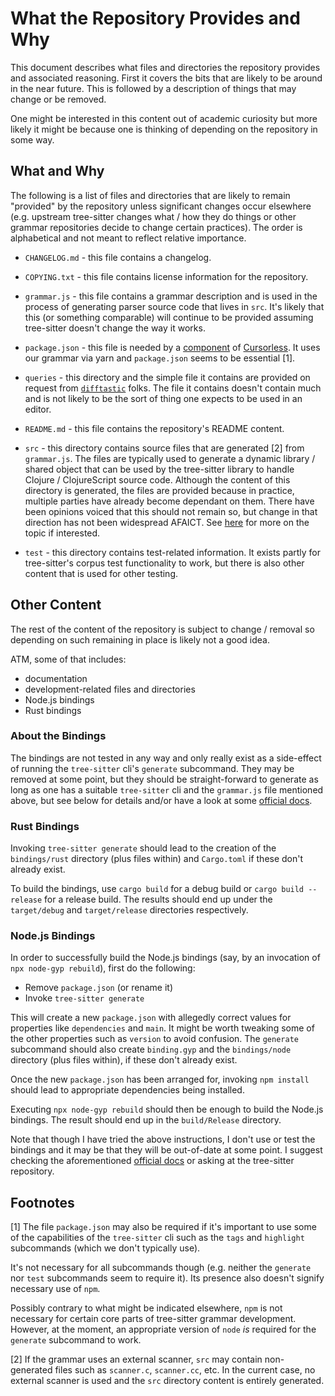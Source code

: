 # What the Repository Provides and Why

This document describes what files and directories the repository
provides and associated reasoning.  First it covers the bits that are
likely to be around in the near future.  This is followed by a
description of things that may change or be removed.

One might be interested in this content out of academic curiosity but
more likely it might be because one is thinking of depending on the
repository in some way.

## What and Why

The following is a list of files and directories that are likely to
remain "provided" by the repository unless significant changes occur
elsewhere (e.g. upstream tree-sitter changes what / how they do things
or other grammar repositories decide to change certain practices).
The order is alphabetical and not meant to reflect relative
importance.

* `CHANGELOG.md` - this file contains a changelog.

* `COPYING.txt` - this file contains license information for the
  repository.

* `grammar.js` - this file contains a grammar description and is used
  in the process of generating parser source code that lives in `src`.
  It's likely that this (or something comparable) will continue to be
  provided assuming tree-sitter doesn't change the way it works.

* `package.json` - this file is needed by a
  [component](https://github.com/cursorless-dev/vscode-parse-tree/) of
  [Cursorless](https://www.cursorless.org/).  It uses our grammar via
  yarn and `package.json` seems to be essential [1].

* `queries` - this directory and the simple file it contains are
  provided on request from
  [`difftastic`](https://github.com/Wilfred/difftastic) folks.  The
  file it contains doesn't contain much and is not likely to be the
  sort of thing one expects to be used in an editor.

* `README.md` - this file contains the repository's README content.

* `src` - this directory contains source files that are generated [2]
  from `grammar.js`.  The files are typically used to generate a
  dynamic library / shared object that can be used by the tree-sitter
  library to handle Clojure / ClojureScript source code.  Although the
  content of this directory is generated, the files are provided
  because in practice, multiple parties have already become dependant
  on them.  There have been opinions voiced that this should not
  remain so, but change in that direction has not been widespread
  AFAICT.  See
  [here](https://github.com/sogaiu/ts-questions/blob/master/questions/should-parser-source-be-committed/README.md)
  for more on the topic if interested.

* `test` - this directory contains test-related information.  It
  exists partly for tree-sitter's corpus test functionality to work,
  but there is also other content that is used for other testing.

## Other Content

The rest of the content of the repository is subject to change /
removal so depending on such remaining in place is likely not a good
idea.

ATM, some of that includes:

* documentation
* development-related files and directories
* Node.js bindings
* Rust bindings

### About the Bindings

The bindings are not tested in any way and only really exist as a
side-effect of running the `tree-sitter` cli's `generate` subcommand.
They may be removed at some point, but they should be straight-forward
to generate as long as one has a suitable `tree-sitter` cli and the
`grammar.js` file mentioned above, but see below for details and/or
have a look at some [official
docs](https://github.com/tree-sitter/tree-sitter/blob/master/docs/section-3-creating-parsers.md#command-generate).

### Rust Bindings

Invoking `tree-sitter generate` should lead to the creation of the
`bindings/rust` directory (plus files within) and `Cargo.toml` if
these don't already exist.

To build the bindings, use `cargo build` for a debug build or `cargo
build --release` for a release build.  The results should end up under
the `target/debug` and `target/release` directories respectively.

### Node.js Bindings

In order to successfully build the Node.js bindings (say, by an
invocation of `npx node-gyp rebuild`), first do the following:

* Remove `package.json` (or rename it)
* Invoke `tree-sitter generate`

This will create a new `package.json` with allegedly correct values
for properties like `dependencies` and `main`.  It might be worth
tweaking some of the other properties such as `version` to avoid
confusion.  The `generate` subcommand should also create `binding.gyp`
and the `bindings/node` directory (plus files within), if these don't
already exist.

Once the new `package.json` has been arranged for, invoking `npm
install` should lead to appropriate dependencies being installed.

Executing `npx node-gyp rebuild` should then be enough to build the
Node.js bindings.  The result should end up in the `build/Release`
directory.

Note that though I have tried the above instructions, I don't use or
test the bindings and it may be that they will be out-of-date at some
point.  I suggest checking the aforementioned [official
docs](https://github.com/tree-sitter/tree-sitter/blob/master/docs/section-3-creating-parsers.md#command-generate)
or asking at the tree-sitter repository.

## Footnotes

[1] The file `package.json` may also be required if it's important to
use some of the capabilities of the `tree-sitter` cli such as the
`tags` and `highlight` subcommands (which we don't typically use).

It's not necessary for all subcommands though (e.g. neither the
`generate` nor `test` subcommands seem to require it).  Its presence
also doesn't signify necessary use of `npm`.

Possibly contrary to what might be indicated elsewhere, `npm` is
not necessary for certain core parts of tree-sitter grammar
development.  However, at the moment, an appropriate version of `node`
_is_ required for the `generate` subcommand to work.

[2] If the grammar uses an external scanner, `src` may contain
non-generated files such as `scanner.c`, `scanner.cc`, etc.  In the
current case, no external scanner is used and the `src` directory
content is entirely generated.

